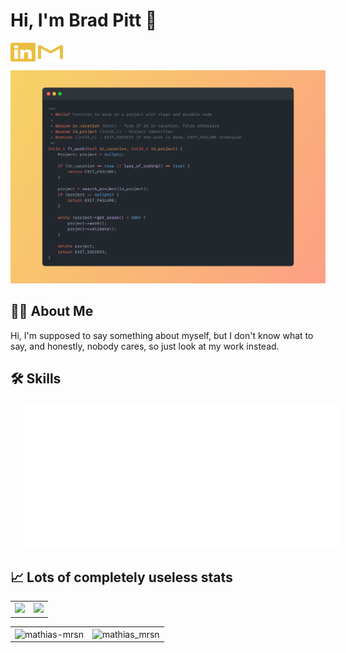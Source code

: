 # Hi, I'm Brad Pitt 👋


<a href="https://www.linkedin.com/in/mathias-mauraisin/" target="blank"><img align="center" src="./icons/linkedin.svg" alt="https://www.linkedin.com/in/mathias-mauraisin/" height="30" width="40" /></a>
<a href="emailto:mathias.mauraisin.pro@gmail.com" target="blank"><img align="center" src="./icons/gmail.svg" alt="redrew" height="30" width="40" /></a>




<!-- ![snap](images/Snap_dark.png?raw=true) -->
![snap](images/Snap_dark_bg.png?raw=true)


<!-- [![My Skills](https://skillicons.dev/icons?i=c,cpp,html,css,js,ts,)](https://skillicons.dev) -->

## 🙋‍♂️&nbsp;About Me

Hi, I'm supposed to say something about myself, but I don't know what to say, and honestly, nobody cares, so just look at my work instead.

## 🛠&nbsp;Skills

<img src="./icons_2.svg" style="margin-left: 20px">




## 📈&nbsp;Lots of completely useless stats



<!-- [![mamaurai's 42 stats](https://badge42.vercel.app/api/v2/cl1l4qz93000609l4yixitcl4/stats?cursusId=21&coalitionId=45)](https://github.com/JaeSeoKim/badge42) -->



<table style="border: 0px solid black;; border-collapse: collapse;">
  <tr>
    <td valign="top" style="border: 0px solid black;"><img src="https://github-readme-stats.vercel.app/api/top-langs/?username=mathias-mrsn&layout=compact&bg_color=22272E&title_color=f8f8f8&text_color=f8f8f8&icon_color=f8f8f8&border_color=22272E"/></td>
    <td valign="top" style="border: 0px solid black;"><img src="https://github-readme-stats.vercel.app/api?username=mathias-mrsn&show_icons=true&title_color=ffffff&icon_color=34abeb&text_color=daf7dc&bg_color=22272E"/></td>
  </tr>
</table>
<table style="border: 0px solid black;; border-collapse: collapse;">
  <tr>
    <td style="border: 0px solid black;"><img align="center" src="https://streak-stats.demolab.com?user=mathias-mrsn&theme=github-dark-dimmed" alt="mathias-mrsn" /></td>
    <td style="border: 0px solid black;"><img align="center" src="https://github-readme-stats.vercel.app/api/wakatime?username=mathias_mrsn&bg_color=22272E" alt="mathias_mrsn" /></td>
  </tr>
</table>
